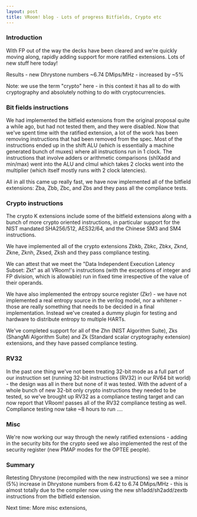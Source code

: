 ```yaml
---
layout: post
title: VRoom! blog - Lots of progress Bitfields, Crypto etc
---
```


### Introduction

With FP out of the way the decks have been cleared and we're quickly moving along, rapidly adding
support for more ratified extensions. Lots of new stuff here today!

Results - new Dhrystone numbers ~6.74 DMips/MHz - increased by ~5%

Note: we use the term "crypto" here - in this context it has all to do with
cryptography and absolutely nothing to do with cryptocurrencies.

### Bit fields instructions

We had implemented the bitfield extensions from the original proposal quite a while ago,
but had not tested them, and they were disabled.
Now that we've spent time with the ratified extension, a lot of the work has been removing
instructions that had been removed from the spec.
Most of the instructions ended up in the shift ALU (which is essentially a
machine generated bunch of muxes) where all instructions run in 1 clock. The instructions that
involve adders or arithmetic comparisons (shlXadd and min/max) went into the ALU and clmul which takes 2 clocks went into
the multiplier (which itself mostly runs with 2 clock latencies).

All in all this came up really fast, we have now implemented all of the bitfield extensions: Zba, Zbb, Zbc, and Zbs and they pass all the compliance tests.

### Crypto instructions

The crypto K extensions include some of the bitfield extensions along with a bunch of more crypto oriented
instructions, in particular support for the NIST mandated SHA256/512, AES32/64, and the Chinese SM3
and SM4 instructions.

We have implemented all of the crypto extensions Zbkb, Zbkc, Zbkx, Zknd, Zkne, Zknh, Zksed, Zksh and they pass compliance testing.

We can attest that we meet the "Data Independent Execution Latency Subset: Zkt" as all VRoom!'s instructions
(with the exceptions of integer and FP division, which is allowable) run in fixed time irrespective of the value
of their operands.

We have also implemented the entropy source register (Zkr) - we have not implemented a real entropy source
in the verilog model, nor a whitener - those are really something that needs to be decided in
a final implementation. Instead we've created a dummy plugin for testing and hardware to distribute
entropy to multiple HARTs.

We've completed support for all of the Zhn (NIST Algorithm Suite), Zks (ShangMi Algorithm Suite) and
Zk (Standard scalar cryptography extension) extensions, and they have passed compliance testing.

### RV32

In the past one thing we've not been treating 32-bit mode as a full part of our instruction set (running 32-bit
instructions (RV32)
in our RV64 bit world) - the design was all in there but none of it was tested. With the advent of a whole
bunch of new 32-bit only crypto instructions they needed to be tested, so we've brought up RV32 as a
compliance
testing target and can now report that VRoom! passes all of the RV32 compliance testing as well. Compliance testing now take ~8 hours to run ....

### Misc

We're now working our way through the newly ratified extensions - adding in the security bits for the crypto
seed we also implemented the rest of the security register (new PMAP modes for the OPTEE people).

### Summary

Retesting Dhrystone (recompiled with the new instructions) we see a minor (5%) increase in Dhrystone numbers
from 6.42 to 6.74 DMips/MHz - this is almost totally due to the compiler now using the new sh1add/sh2add/zextb
instructions from the bitfield extension.

Next time: More misc extensions,

